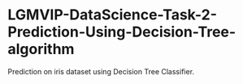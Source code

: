 # LGMVIP-DataScience-Task-2-Prediction-Using-Decision-Tree-algorithm
Prediction on iris dataset using Decision Tree Classifier.
